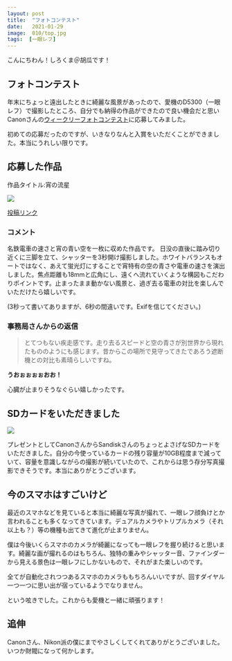 ```yaml
---
layout: post
title:  "フォトコンテスト"
date:   2021-01-29
image:  010/top.jpg
tags:  [一眼レフ]
---
```


こんにちわん！しろくま＠胡瓜です！

## フォトコンテスト

年末にちょっと遠出したときに綺麗な風景があったので、愛機のD5300（一眼レフ）で撮影したところ、自分でも納得の作品ができたので良い機会だと思いCanonさんの[ウィークリーフォトコンテスト](https://pct.canon.jp/cig/w-contest/informations/top)に応募してみました。

初めての応募だったのですが、いきなりなんと入賞をいただくことができました。本当にうれしい限りです。

## 応募した作品

作品タイトル:宵の流星

![]({{site.baseurl}}/img/010/top.jpg)

[投稿リンク](https://pct.canon.jp/cig/w-contest/81144?id=cig_top&_ga=2.61845612.1910657772.1611901339-2056638820.1611901339#81144)

### コメント

名鉄電車の速さと宵の青い空を一枚に収めた作品です。
日没の直後に踏み切り近くに三脚を立て、シャッターを3秒開け撮影しました。ホワイトバランスもオートではなく、あえて蛍光灯にすることで宵特有の空の青さや電車の速さを演出しました。焦点距離も18mmと広角にし、遠くへ流れていくような構図もこだわりポイントです。止まったまま動かない風景と、過ぎ去る電車の対比を楽しんでいただけたら嬉しいです。

(3秒って書いてありますが、6秒の間違いです。Exifを信じてください。)

### 事務局さんからの返信

> とてつもない疾走感です。走り去るスピードと空の青さが別世界から現れたもののようにも感じます。昔からこの場所で見守ってきたであろう遮断機との対比も素晴らしいですね。


**うおぉぉぉぉおお！**

心臓が止まりそうなぐらい嬉しかったです。

## SDカードをいただきました

![]({{site.baseurl}}/img/010/001.jpg)

プレゼントとしてCanonさんからSandiskさんのちょっとよさげなSDカードをいただきました。自分の今使っているカードの残り容量が10GB程度まで減っていて、容量を意識しながらの撮影が続いていたので、これからは思う存分写真撮影できそうです。本当にありがとうございます。

## 今のスマホはすごいけど

最近のスマホなどを見ていると本当に綺麗な写真が撮れて、一眼レフ顔負けとか言われることも多くなってきています。デュアルカメラやトリプルカメラ（それ以上も？）等の機種も出てきて進化が止まりません。

僕は今後いくらスマホのカメラが綺麗になっても一眼レフを握り続けると思います。綺麗な画が撮れるのはもちろん、独特の重みやシャッター音、ファインダーから見える景色は一眼レフにしかないもので、それがまた楽しいのです。

全てが自動化されつつあるスマホのカメラももちろんいいですが、回すダイヤル一つ一つに思い出が宿っているようでなりません。

という呟きでした。これからも愛機と一緒に頑張ります！

## 追伸

Canonさん、Nikon派の僕にまでやさしくしてくれてありがとうございました。いつか財閥になって何かします。